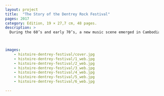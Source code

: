 ```yaml
---
layout: project
title:  "The Story of the Dentrey Rock Festival"
pages: 2017
category: Edition, 19 × 27,7 cm, 48 pages.
description: >
  During the 60’s and early 70’s, a new music scene emerged in Cambodia that took Western rock and roll and stood it on its head – creating a sound like no other. Cambodian musicians crafted this sound from the various rock music styles sweeping, America, England and France, adding the unique melodies and hypnotic rhythms of their traditional music. With Sinn Sisamouth, Pen Ran, Ros Sereysothea, Mol Kamach with the Baksei Cham Krung…


  
images:
    - histoire-dentrey-festival/cover.jpg
    - histoire-dentrey-festival/1_web.jpg
    - histoire-dentrey-festival/2_web.jpg
    - histoire-dentrey-festival/3_web.jpg
    - histoire-dentrey-festival/4_web.jpg
    - histoire-dentrey-festival/5_web.jpg
    - histoire-dentrey-festival/6_web.jpg
    
---
```


